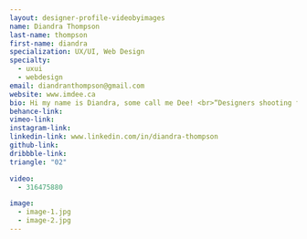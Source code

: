 ```yaml
---
layout: designer-profile-videobyimages
name: Diandra Thompson
last-name: thompson
first-name: diandra
specialization: UX/UI, Web Design
specialty:
  - uxui
  - webdesign
email: diandranthompson@gmail.com
website: www.imdee.ca
bio: Hi my name is Diandra, some call me Dee! <br>“Designers shooting for usable is like a chef shooting for edible.” - Aarron Walter
behance-link:
vimeo-link:
instagram-link:
linkedin-link: www.linkedin.com/in/diandra-thompson
github-link:
dribbble-link:
triangle: "02"

video:
  - 316475880

image:
  - image-1.jpg
  - image-2.jpg
---
```

